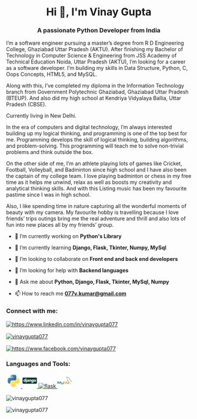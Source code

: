 <h1 align="center">Hi 👋, I'm Vinay Gupta</h1>
<h3 align="center">A passionate Python Developer from India</h3>


I’m a software engineer pursuing a master’s degree from R D Engineering College, Ghaziabad Uttar Pradesh (AKTU). After finishing my Bachelor of Technology in Computer Science & Engineering from JSS Academy of Technical Education Noida, Uttar Pradesh (AKTU), I’m looking for a career as a software developer. I’m building my skills in Data Structure, Python, C, Oops Concepts, HTML5, and MySQL.

Along with this, I’ve completed my diploma in the Information Technology branch from Government Polytechnic Ghaziabad, Ghaziabad Uttar Pradesh (BTEUP). And also did my high school at Kendriya Vidyalaya Ballia, Uttar Pradesh (CBSE).

Currently living in New Delhi.

In the era of computers and digital technology, I’m always interested building up my logical thinking, and programming is one of the top best for me. Programming develops the skill of logical thinking, building algorithms, and problem-solving. This programming will teach me to solve non-trivial problems and think outside the box.

On the other side of me, I’m an athlete playing lots of games like Cricket, Football, Volleyball, and Badminton since high school and I have also been the captain of my college team. I love playing badminton or chess in my free time as it helps me unwind, relax as well as boosts my creativity and analytical thinking skills. And with this Listing music has been my favourite pastime since I was in high school.

Also, I like spending time in nature capturing all the wonderful moments of beauty with my camera. My favourite hobby is travelling because I love friends’ trips outings bring me the real adventure and thrill and also lots of fun into new places all by my friends’ group.


- 🔭 I’m currently working on **Python's Library**

- 🌱 I’m currently learning **Django, Flask, Tkinter, Numpy, MySql**

- 👯 I’m looking to collaborate on **Front end and back end developers**

- 🤝 I’m looking for help with **Backend languages**

- 💬 Ask me about **Python, Django, Flask, Tkinter, MySql, Numpy**

- 📫 How to reach me **077v.kumar@gmail.com**

<h3 align="left">Connect with me:</h3>
<p align="left">
<a href="https://linkedin.com/in/https://www.linkedin.com/in/vinaygupta077" target="blank"><img align="center" src="https://raw.githubusercontent.com/rahuldkjain/github-profile-readme-generator/master/src/images/icons/Social/linked-in-alt.svg" alt="https://www.linkedin.com/in/vinaygupta077" height="30" width="40" /></a>
  
<a href="https://twitter.com/vinaygupta077" target="blank"><img align="center" src="https://raw.githubusercontent.com/rahuldkjain/github-profile-readme-generator/master/src/images/icons/Social/twitter.svg" alt="vinaygupta077" height="30" width="40" /></a>

<a href="https://fb.com/https://www.facebook.com/vinaygupta077" target="blank"><img align="center" src="https://raw.githubusercontent.com/rahuldkjain/github-profile-readme-generator/master/src/images/icons/Social/facebook.svg" alt="https://www.facebook.com/vinaygupta077" height="30" width="40" /></a>
</p>

<h3 align="left">Languages and Tools:</h3>
<p align="left"> <a href="https://www.python.org" target="_blank" rel="noreferrer"> <img src="https://raw.githubusercontent.com/devicons/devicon/master/icons/python/python-original.svg" alt="python" width="40" height="40"/> </a> <a href="https://www.djangoproject.com/" target="_blank" rel="noreferrer"> <img src="https://raw.githubusercontent.com/devicons/devicon/master/icons/django/django-original.svg" alt="django" width="40" height="40"/> </a> <a href="https://flask.palletsprojects.com/" target="_blank" rel="noreferrer"> <img src="https://www.vectorlogo.zone/logos/pocoo_flask/pocoo_flask-icon.svg" alt="flask" width="40" height="40"/> </a> <a href="https://www.mysql.com/" target="_blank" rel="noreferrer"> <img src="https://raw.githubusercontent.com/devicons/devicon/master/icons/mysql/mysql-original-wordmark.svg" alt="mysql" width="40" height="40"/> </a>  </p>

<p><img align="center" src="https://github-readme-stats.vercel.app/api/top-langs?username=vinaygupta077&show_icons=true&locale=en&layout=compact" alt="vinaygupta077" /></p>

<p><img align="center" src="https://github-readme-streak-stats.herokuapp.com/?user=vinaygupta077&" alt="vinaygupta077" /></p>

